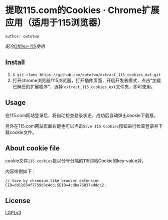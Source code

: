 # 提取115.com的Cookies · Chrome扩展应用（适用于115浏览器）

`author: owtotwo`

*配合[Offline-115](https://github.com/owtotwo/Offline-115)使用*

## Install
1. `$ git clone https://github.com/owtotwo/extract_115_cookies_ext.git`
2. 打开chrome浏览器/115浏览器，打开插件页面，开启开发者模式，点击“加载已解压的扩展程序”，选择
`extract_115_cookies_ext`文件夹，即可使用。

## Usage
在115.com网站登录后，将自动检查登录状态，成功后自动弹出cookie下载框。

另外在115.com网站页面右键也可以点击`Save 115 Cookies`按钮进行检查登录并下载cookie文件。


## About cookie file
cookie文件`115.cookies`是以分号分隔的115网站Cookie的key-value对。

内容样例如下：
```
// Save by chromium-like browser extension
CID=dd11054f7759d8c4db;SEID=4cdba76837adddc2;
```


## License
[LGPLv3](./License)

